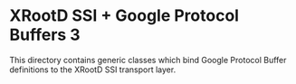 # XRootD SSI + Google Protocol Buffers 3

This directory contains generic classes which bind Google Protocol Buffer definitions to the
XRootD SSI transport layer.
